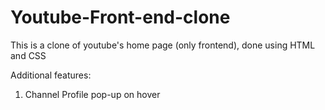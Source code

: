 # Youtube-Front-end-clone
This is a clone of youtube's home page (only frontend), done using HTML and CSS

Additional features:
1. Channel Profile pop-up on hover

